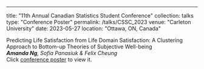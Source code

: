 ---
title: "11th Annual Canadian Statistics Student Conference"
collection: talks
type: "Conference Poster"
permalink: /talks/CSSC_2023
venue: "Carleton University"
date: 2023-05-27
location: "Ottawa, ON, Canada"

Predicting Life Satisfaction from Life Domain Satisfaction: A Clustering Approach to Bottom-up Theories of Subjective Well-being
<br>***Amanda Ng**, Sofia Panasiuk & Felix Cheung*
<br>Click [conference poster](https://amanda-ng518.github.io/files/CSSC_poster.pdf) to view it.
